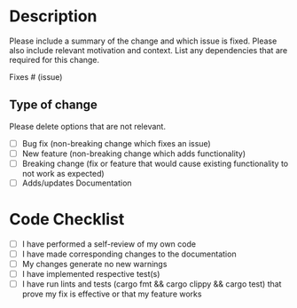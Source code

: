 # Description

Please include a summary of the change and which issue is fixed. Please also include relevant motivation and context. List any dependencies that are required for this change.

Fixes # (issue)

## Type of change

Please delete options that are not relevant.

- [ ] Bug fix (non-breaking change which fixes an issue)
- [ ] New feature (non-breaking change which adds functionality)
- [ ] Breaking change (fix or feature that would cause existing functionality to not work as expected)
- [ ] Adds/updates Documentation

<!-- If change is related to documentation only, please delete thefollowing checklist section -->
# Code Checklist

- [ ] I have performed a self-review of my own code
- [ ] I have made corresponding changes to the documentation
- [ ] My changes generate no new warnings
- [ ] I have implemented respective test(s)
- [ ] I have run lints and tests (cargo fmt && cargo clippy && cargo test) that prove my fix is effective or that my feature works
